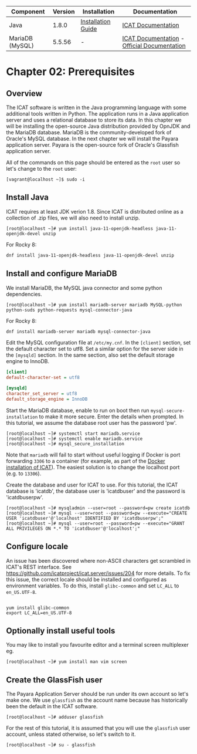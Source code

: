 | Component | Version | Installation                                            | Documentation                                                         |
| --------- | ------- | ------------                                            | -------------                                                         |
| Java      | 1.8.0   | [Installation Guide](http://openjdk.java.net/install/)  | [ICAT Documentation](https://icatproject.org/installation/glassfish/) |
| MariaDB (MySQL)     | 5.5.56     | -                                                       | [ICAT Documentation](https://icatproject.org/installation/database/) - [Official Documentation](https://mariadb.com/kb/en/library/documentation/) |

Chapter 02: Prerequisites
========================

Overview
--------

The ICAT software is written in the Java programming language with some additional tools written in Python. The application runs in a Java application server and uses a relational database to store its data. In this chapter we will be installing the open-source Java distribution provided by OpnJDK and the MariaDB database. MariaDB is the community-developed fork of Oracle's MySQL database. In the next chapter we will install the Payara application server. Payara is the open-source fork of Oracle's Glassfish application server.

All of the commands on this page should be entered as the `root` user so let's change to the `root` user:
```Shell
[vagrant@localhost ~]$ sudo -i
```

Install Java
------------

ICAT requires at least JDK verion 1.8. Since ICAT is distributed online as a collection of .zip files, we will also need to install unzip.

```Shell
[root@localhost ~]# yum install java-11-openjdk-headless java-11-openjdk-devel unzip
```

For Rocky 8:
```bash
dnf install java-11-openjdk-headless java-11-openjdk-devel unzip
```

Install and configure MariaDB
-----------------------------

We install MariaDB, the MySQL java connector and some python dependencies.
 
```Shell
[root@localhost ~]# yum install mariadb-server mariadb MySQL-python python-suds python-requests mysql-connector-java
```

For Rocky 8:
```bash
dnf install mariadb-server mariadb mysql-connector-java
```

Edit the MySQL configuration file at `/etc/my.cnf`. In the `[client]` section, set the default character set to utf8. Set a similar option for the server side in the `[mysqld]` section. In the same section, also set the default storage engine to InnoDB.

```INI
[client]
default-character-set = utf8

[mysqld]
character_set_server = utf8
default_storage_engine = InnoDB
```

Start the MariaDB database, enable to run on boot then run `mysql-secure-installation` to make it more secure. Enter the details when prompted. In this tutorial, we assume the database root user has the password 'pw'.

```Shell
[root@localhost ~]# systemctl start mariadb.service
[root@localhost ~]# systemctl enable mariadb.service
[root@localhost ~]# mysql_secure_installation
```

Note that `mariadb` will fail to start without useful logging if Docker is port forwarding `3306` to a container (for example, as part of the [Docker installation of ICAT](https://github.com/icatproject-contrib/icat-cloud-native-migration)). The easiest solution is to change the localhost port (e.g. to `13306`).

Create the database and user for ICAT to use. For this tutorial, the ICAT database is 'icatdb', the database user is 'icatdbuser' and the password is 'icatdbuserpw'.
```Shell
[root@localhost ~]# mysqladmin --user=root --password=pw create icatdb
[root@localhost ~]# mysql --user=root --password=pw --execute="CREATE USER 'icatdbuser'@'localhost' IDENTIFIED BY 'icatdbuserpw';"
[root@localhost ~]# mysql --user=root --password=pw --execute="GRANT ALL PRIVILEGES ON *.* TO 'icatdbuser'@'localhost';"
```

Configure locale
----------------
An issue has been discovered where non-ASCII characters get scrambled in ICAT's REST interface. See https://github.com/icatproject/icat.server/issues/204 for more details. To fix this issue, the correct locale should be installed and configured as environment variables. To do this, install `glibc-common` and set `LC_ALL` to `en_US.UTF-8`.

```Shell

yum install glibc-common
export LC_ALL=en_US.UTF-8
```

Optionally install useful tools
-------------------------------
You may like to install you favourite editor and a terminal screen multiplexer eg.
```Shell
[root@localhost ~]# yum install man vim screen
```

Create the GlassFish user
-------------------------

The Payara Application Server should be run under its own account so let's make one. We use `glassfish` as the account name because has historically been the default in the ICAT software.

```Shell
[root@localhost ~]# adduser glassfish
```

For the rest of this tutorial, it is assumed that you will use the `glassfish` user account, unless stated otherwise, so let's switch to it.
```Shell
[root@localhost ~]# su - glassfish
```
